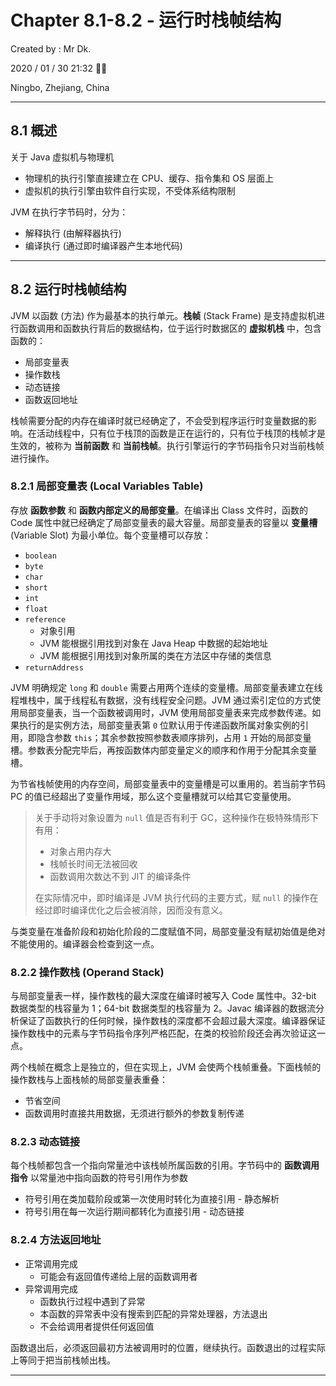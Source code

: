 # Chapter 8.1-8.2 - 运行时栈帧结构

Created by : Mr Dk.

2020 / 01 / 30 21:32 🧨🧧

Ningbo, Zhejiang, China

---

## 8.1 概述

关于 Java 虚拟机与物理机

* 物理机的执行引擎直接建立在 CPU、缓存、指令集和 OS 层面上
* 虚拟机的执行引擎由软件自行实现，不受体系结构限制

JVM 在执行字节码时，分为：

* 解释执行 (由解释器执行)
* 编译执行 (通过即时编译器产生本地代码)

---

## 8.2 运行时栈帧结构

JVM 以函数 (方法) 作为最基本的执行单元。**栈帧** (Stack Frame) 是支持虚拟机进行函数调用和函数执行背后的数据结构，位于运行时数据区的 **虚拟机栈** 中，包含函数的：

* 局部变量表
* 操作数栈
* 动态链接
* 函数返回地址

栈帧需要分配的内存在编译时就已经确定了，不会受到程序运行时变量数据的影响。在活动线程中，只有位于栈顶的函数是正在运行的，只有位于栈顶的栈帧才是生效的，被称为 **当前函数** 和 **当前栈帧**。执行引擎运行的字节码指令只对当前栈帧进行操作。

### 8.2.1 局部变量表 (Local Variables Table)

存放 **函数参数** 和 **函数内部定义的局部变量**。在编译出 Class 文件时，函数的 Code 属性中就已经确定了局部变量表的最大容量。局部变量表的容量以 **变量槽** (Variable Slot) 为最小单位。每个变量槽可以存放：

* `boolean`
* `byte`
* `char`
* `short`
* `int`
* `float`
* `reference`
    * 对象引用
    * JVM 能根据引用找到对象在 Java Heap 中数据的起始地址
    * JVM 能根据引用找到对象所属的类在方法区中存储的类信息
* `returnAddress`

JVM 明确规定 `long` 和 `double` 需要占用两个连续的变量槽。局部变量表建立在线程堆栈中，属于线程私有数据，没有线程安全问题。JVM 通过索引定位的方式使用局部变量表，当一个函数被调用时，JVM 使用局部变量表来完成参数传递。如果执行的是实例方法，局部变量表第 `0` 位默认用于传递函数所属对象实例的引用，即隐含参数 `this`；其余参数按照参数表顺序排列，占用 `1` 开始的局部变量槽。参数表分配完毕后，再按函数体内部变量定义的顺序和作用于分配其余变量槽。

为节省栈帧使用的内存空间，局部变量表中的变量槽是可以重用的。若当前字节码 PC 的值已经超出了变量作用域，那么这个变量槽就可以给其它变量使用。

> 关于手动将对象设置为 `null` 值是否有利于 GC，这种操作在极特殊情形下有用：
>
> * 对象占用内存大
> * 栈帧长时间无法被回收
> * 函数调用次数达不到 JIT 的编译条件
>
> 在实际情况中，即时编译是 JVM 执行代码的主要方式，赋 `null` 的操作在经过即时编译优化之后会被消除，因而没有意义。

与类变量在准备阶段和初始化阶段的二度赋值不同，局部变量没有赋初始值是绝对不能使用的。编译器会检查到这一点。

### 8.2.2 操作数栈 (Operand Stack)

与局部变量表一样，操作数栈的最大深度在编译时被写入 Code 属性中。32-bit 数据类型的栈容量为 1；64-bit 数据类型的栈容量为 2。Javac 编译器的数据流分析保证了函数执行的任何时候，操作数栈的深度都不会超过最大深度。编译器保证操作数栈中的元素与字节码指令序列严格匹配，在类的校验阶段还会再次验证这一点。

两个栈帧在概念上是独立的，但在实现上，JVM 会使两个栈帧重叠。下面栈帧的操作数栈与上面栈帧的局部变量表重叠：

* 节省空间
* 函数调用时直接共用数据，无须进行额外的参数复制传递

### 8.2.3 动态链接

每个栈帧都包含一个指向常量池中该栈帧所属函数的引用。字节码中的 **函数调用指令** 以常量池中指向函数的符号引用作为参数

* 符号引用在类加载阶段或第一次使用时转化为直接引用 - 静态解析
* 符号引用在每一次运行期间都转化为直接引用 - 动态链接

### 8.2.4 方法返回地址

* 正常调用完成
    * 可能会有返回值传递给上层的函数调用者
* 异常调用完成
    * 函数执行过程中遇到了异常
    * 本函数的异常表中没有搜索到匹配的异常处理器，方法退出
    * 不会给调用者提供任何返回值

函数退出后，必须返回最初方法被调用时的位置，继续执行。函数退出的过程实际上等同于把当前栈帧出栈。

---

